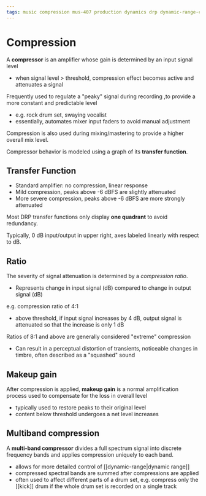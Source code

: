 ```yaml
---
tags: music compression mus-407 production dynamics drp dynamic-range-compression
---
```


# Compression

A **compressor** is an amplifier whose gain is determined by an input signal level

- when signal level > threshold, compression effect becomes active and attenuates a signal

Frequently used to regulate a "peaky" signal during recording ,to provide a more constant and predictable level

- e.g. rock drum set, swaying vocalist
- essentially, automates mixer input faders to avoid manual adjustment

Compression is also used during mixing/mastering to provide a higher overall mix level.

Compressor behavior is modeled using a graph of its **transfer function**.

## Transfer Function

- Standard amplifier: no compression, linear response
- Mild compression, peaks above -6 dBFS are slightly attenuated
- More severe compression, peaks above -6 dBFS are more strongly attenuated

Most DRP transfer functions only display **one quadrant** to avoid redundancy.

Typically, 0 dB input/output in upper right, axes labeled linearly with respect to dB.

## Ratio

The severity of signal attenuation is determined by a _compression ratio_.

- Represents change in input signal (dB) compared to change in output signal (dB)

e.g. compression ratio of 4:1

- above threshold, if input signal increases by 4 dB, output signal is attenuated so that the increase is only 1 dB

Ratios of 8:1 and above are generally considered "extreme" compression

- Can result in a perceptual distortion of transients, noticeable changes in timbre, often described as a "squashed" sound

## Makeup gain

After compression is applied, **makeup gain** is a normal amplification process used to compensate for the loss in overall level

- typically used to restore peaks to their original level
- content below threshold undergoes a net level increases

## Multiband compression

A **multi-band compressor** divides a full spectrum signal into discrete frequency bands and applies compression uniquely to each band.

- allows for more detailed control of [[dynamic-range|dynamic range]]
- compressed spectral bands are summed after compressions are applied
- often used to affect different parts of a drum set, e.g. compress only the [[kick]] drum if the whole drum set is recorded on a single track
